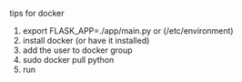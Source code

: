 tips for docker

1. export FLASK_APP=./app/main.py or (/etc/environment)
2. install docker (or have it installed)
3. add the user to docker group
4. sudo docker pull python
5. run
